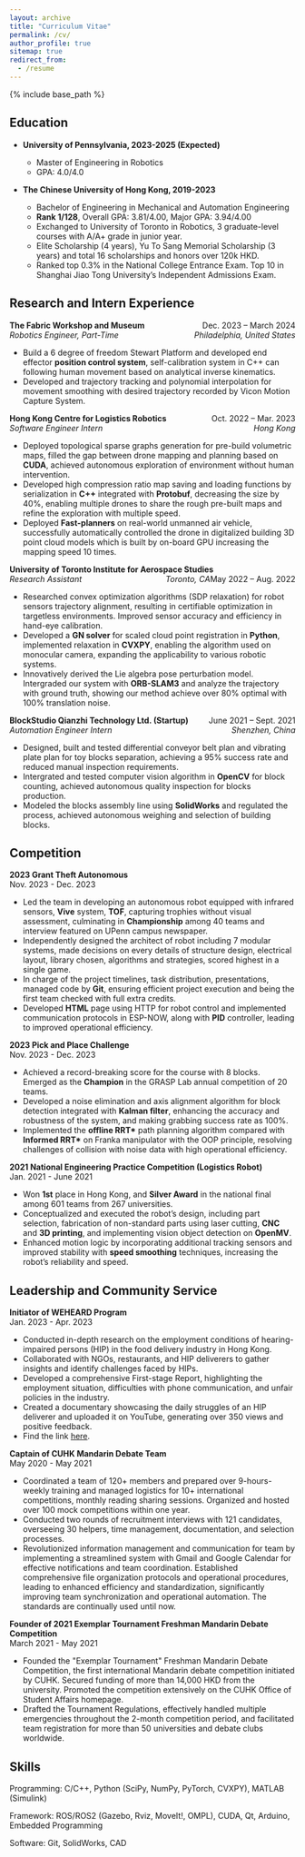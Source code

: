 ```yaml
---
layout: archive
title: "Curriculum Vitae"
permalink: /cv/
author_profile: true
sitemap: true
redirect_from:
  - /resume
---
```


{% include base_path %}

## Education

- **University of Pennsylvania, 2023-2025 (Expected)**

  - Master of Engineering in Robotics
  - GPA: 4.0/4.0
    <br />

- **The Chinese University of Hong Kong, 2019-2023**

  - Bachelor of Engineering in Mechanical and Automation Engineering
  - **Rank 1/128**, Overall GPA: 3.81/4.00, Major GPA: 3.94/4.00
  - Exchanged to University of Toronto in Robotics, 3 graduate-level courses with A/A+ grade in junior year.
  - Elite Scholarship (4 years), Yu To Sang Memorial Scholarship (3 years) and total 16 scholarships and honors over 120k HKD.
  - Ranked top 0.3% in the National College Entrance Exam. Top 10 in Shanghai Jiao Tong University’s Independent Admissions Exam.
    <br />

## Research and Intern Experience

**The Fabric Workshop and Museum**
<span style="float:right;">Dec. 2023 – March 2024</span>  
_Robotics Engineer, Part-Time_
<span style="float:right;">_Philadelphia, United States_</span>

- Build a 6 degree of freedom Stewart Platform and developed end effector **position control system**, self-calibration system in C++ can following human movement based on analytical inverse kinematics.
- Developed and trajectory tracking and polynomial interpolation for movement smoothing with desired trajectory recorded by Vicon Motion Capture System.

**Hong Kong Centre for Logistics Robotics**
<span style="float:right;">Oct. 2022 – Mar. 2023</span>  
_Software Engineer Intern_
<span style="float:right;">_Hong Kong_</span>

- Deployed topological sparse graphs generation for pre-build volumetric maps, filled the gap between drone mapping and planning based on **CUDA**, achieved autonomous exploration of environment without human intervention.
- Developed high compression ratio map saving and loading functions by serialization in **C++** integrated with **Protobuf**, decreasing the size by 40%, enabling multiple drones to share the rough pre-built maps and refine the exploration with multiple speed.
- Deployed **Fast-planners** on real-world unmanned air vehicle, successfully automatically controlled the drone in digitalized building 3D point cloud models which is built by on-board GPU increasing the mapping speed 10 times.

**University of Toronto Institute for Aerospace Studies**
<span style="float:right;">May 2022 – Aug. 2022</span>  
_Research Assistant_
<span style="float:right;">_Toronto, CA_</span>

- Researched convex optimization algorithms (SDP relaxation) for robot sensors trajectory alignment, resulting in certifiable optimization in targetless environments. Improved sensor accuracy and efficiency in hand-eye calibration.
- Developed a **GN solver** for scaled cloud point registration in **Python**, implemented relaxation in **CVXPY**, enabling the algorithm used on monocular camera, expanding the applicability to various robotic systems.
- Innovatively derived the Lie algebra pose perturbation model. Intergraded our system with **ORB-SLAM3** and analyze the trajectory with ground truth, showing our method achieve over 80% optimal with 100% translation noise.

**BlockStudio Qianzhi Technology Ltd. (Startup)**
<span style="float:right;">June 2021 – Sept. 2021</span>  
_Automation Engineer Intern_
<span style="float:right;">_Shenzhen, China_</span>

- Designed, built and tested differential conveyor belt plan and vibrating plate plan for toy blocks separation, achieving a 95% success rate and reduced manual inspection requirements.
- Intergrated and tested computer vision algorithm in **OpenCV** for block counting, achieved autonomous quality inspection for blocks production.
- Modeled the blocks assembly line using **SolidWorks** and regulated the process, achieved autonomous weighing and selection of building blocks.

## Competition

**2023 Grant Theft Autonomous**  
Nov. 2023 - Dec. 2023

- Led the team in developing an autonomous robot equipped with infrared sensors, **Vive** system, **TOF**, capturing trophies without visual assessment, culminating in **Championship** among 40 teams and interview featured on UPenn campus newspaper.
- Independently designed the architect of robot including 7 modular systems, made decisions on every details of structure design, electrical layout, library chosen, algorithms and strategies, scored highest in a single game.
- In charge of the project timelines, task distribution, presentations, managed code by **Git**, ensuring efficient project execution and being the first team checked with full extra credits.
- Developed **HTML** page using HTTP for robot control and implemented communication protocols in ESP-NOW, along with **PID** controller, leading to improved operational efficiency.

**2023 Pick and Place Challenge**  
Nov. 2023 - Dec. 2023

- Achieved a record-breaking score for the course with 8 blocks. Emerged as the **Champion** in the GRASP Lab annual competition of 20 teams.
- Developed a noise elimination and axis alignment algorithm for block detection integrated with **Kalman filter**, enhancing the accuracy and robustness of the system, and making grabbing success rate as 100%.
- Implemented the **offline RRT\*** path planning algorithm compared with **Informed RRT\*** on Franka manipulator with the OOP principle, resolving challenges of collision with noise data with high operational efficiency.

**2021 National Engineering Practice Competition (Logistics Robot)**  
Jan. 2021 - June 2021

- Won **1st** place in Hong Kong, and **Silver Award** in the national final among 601 teams from 267 universities.
- Conceptualized and executed the robot’s design, including part selection, fabrication of non-standard parts using laser cutting, **CNC** and **3D printing**, and implementing vision object detection on **OpenMV**.
- Enhanced motion logic by incorporating additional tracking sensors and improved stability with **speed smoothing** techniques, increasing the robot’s reliability and speed.

## Leadership and Community Service

**Initiator of WEHEARD Program**  
Jan. 2023 - Apr. 2023

- Conducted in-depth research on the employment conditions of hearing-impaired persons (HIP) in the food delivery industry in Hong Kong.
- Collaborated with NGOs, restaurants, and HIP deliverers to gather insights and identify challenges faced by HIPs.
- Developed a comprehensive First-stage Report, highlighting the employment situation, difficulties with phone communication, and unfair policies in the industry.
- Created a documentary showcasing the daily struggles of an HIP deliverer and uploaded it on YouTube, generating over 350 views and positive feedback.
- Find the link [here](https://weheard.github.io/).

**Captain of CUHK Mandarin Debate Team**  
May 2020 - May 2021

- Coordinated a team of 120+ members and prepared over 9-hours-weekly training and managed logistics for 10+ international competitions, monthly reading sharing sessions. Organized and hosted over 100 mock competitions within one year.
- Conducted two rounds of recruitment interviews with 121 candidates, overseeing 30 helpers, time management, documentation, and selection processes.
- Revolutionized information management and communication for team by implementing a streamlined system with Gmail and Google Calendar for effective notifications and team coordination. Established comprehensive file organization protocols and operational procedures, leading to enhanced efficiency and standardization, significantly improving team synchronization and operational automation. The standards are continually used until now.

**Founder of 2021 Exemplar Tournament Freshman Mandarin Debate Competition**  
March 2021 - May 2021

- Founded the "Exemplar Tournament" Freshman Mandarin Debate Competition, the first international Mandarin debate competition initiated by CUHK. Secured funding of more than 14,000 HKD from the university. Promoted the competition extensively on the CUHK Office of Student Affairs homepage.
- Drafted the Tournament Regulations, effectively handled multiple emergencies throughout the 2-month competition period, and facilitated team registration for more than 50 universities and debate clubs worldwide.

## Skills

Programming: C/C++, Python (SciPy, NumPy, PyTorch, CVXPY), MATLAB (Simulink)

Framework: ROS/ROS2 (Gazebo, Rviz, MoveIt!, OMPL), CUDA, Qt, Arduino, Embedded Programming

Software: Git, SolidWorks, CAD
